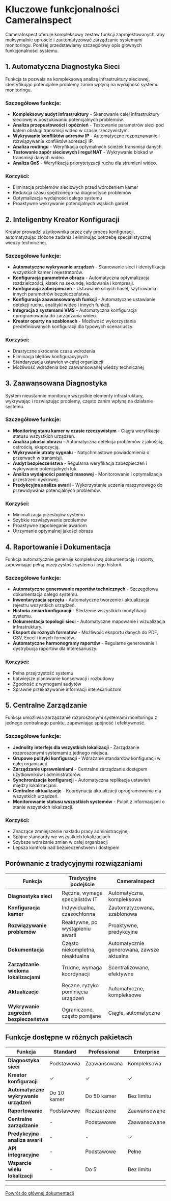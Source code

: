 # Kluczowe funkcjonalności CameraInspect

CameraInspect oferuje kompleksowy zestaw funkcji zaprojektowanych, aby maksymalnie uprościć i zautomatyzować zarządzanie systemami monitoringu. Poniżej przedstawiamy szczegółowy opis głównych funkcjonalności systemu.

## 1. Automatyczna Diagnostyka Sieci

Funkcja ta pozwala na kompleksową analizę infrastruktury sieciowej, identyfikując potencjalne problemy zanim wpłyną na wydajność systemu monitoringu.

### Szczegółowe funkcje:

- **Kompleksowy audyt infrastruktury** - Skanowanie całej infrastruktury sieciowej w poszukiwaniu potencjalnych problemów.
- **Analiza przepustowości i opóźnień** - Testowanie parametrów sieci pod kątem obsługi transmisji wideo w czasie rzeczywistym.
- **Wykrywanie konfliktów adresów IP** - Automatyczne rozpoznawanie i rozwiązywanie konfliktów adresacji IP.
- **Analiza routingu** - Weryfikacja optymalnych ścieżek transmisji danych.
- **Testowanie zapór sieciowych i reguł NAT** - Wykrywanie blokad w transmisji danych wideo.
- **Analiza QoS** - Weryfikacja priorytetyzacji ruchu dla strumieni wideo.

### Korzyści:

- Eliminacja problemów sieciowych przed wdrożeniem kamer
- Redukcja czasu spędzonego na diagnostyce problemów
- Optymalizacja wydajności całego systemu
- Proaktywne wykrywanie potencjalnych wąskich gardeł

## 2. Inteligentny Kreator Konfiguracji

Kreator prowadzi użytkownika przez cały proces konfiguracji, automatyzując złożone zadania i eliminując potrzebę specjalistycznej wiedzy technicznej.

### Szczegółowe funkcje:

- **Automatyczne wykrywanie urządzeń** - Skanowanie sieci i identyfikacja wszystkich kamer i rejestratorów.
- **Konfiguracja parametrów obrazu** - Automatyczna optymalizacja rozdzielczości, klatek na sekundę, kodowania i kompresji.
- **Konfiguracja zabezpieczeń** - Ustawianie silnych haseł, szyfrowania i innych parametrów bezpieczeństwa.
- **Konfiguracja zaawansowanych funkcji** - Automatyczne ustawianie detekcji ruchu, analityki wideo i innych funkcji.
- **Integracja z systemami VMS** - Automatyczna konfiguracja oprogramowania do zarządzania wideo.
- **Kreator oparty na szablonach** - Możliwość wykorzystania predefiniowanych konfiguracji dla typowych scenariuszy.

### Korzyści:

- Drastyczne skrócenie czasu wdrożenia
- Eliminacja błędów konfiguracyjnych
- Standaryzacja ustawień w całej organizacji
- Możliwość wdrożenia bez zaawansowanej wiedzy technicznej

## 3. Zaawansowana Diagnostyka

System nieustannie monitoruje wszystkie elementy infrastruktury, wykrywając i rozwiązując problemy, często zanim wpłyną na działanie systemu.

### Szczegółowe funkcje:

- **Monitoring stanu kamer w czasie rzeczywistym** - Ciągła weryfikacja statusu wszystkich urządzeń.
- **Analiza jakości obrazu** - Automatyczna detekcja problemów z jakością, ostrością, ekspozycją.
- **Wykrywanie utraty sygnału** - Natychmiastowe powiadomienia o przerwach w transmisji.
- **Audyt bezpieczeństwa** - Regularna weryfikacja zabezpieczeń i wykrywanie potencjalnych luk.
- **Analiza wydajności pamięci masowej** - Monitorowanie i optymalizacja przestrzeni dyskowej.
- **Predykcyjna analiza awarii** - Wykorzystanie uczenia maszynowego do przewidywania potencjalnych problemów.

### Korzyści:

- Minimalizacja przestojów systemu
- Szybkie rozwiązywanie problemów
- Proaktywne zapobieganie awariom
- Utrzymanie optymalnej jakości obrazu

## 4. Raportowanie i Dokumentacja

Funkcja automatycznie generuje kompleksową dokumentację i raporty, zapewniając pełną przejrzystość systemu i jego historii.

### Szczegółowe funkcje:

- **Automatyczne generowanie raportów technicznych** - Szczegółowa dokumentacja całego systemu.
- **Inwentaryzacja sprzętu** - Automatyczne tworzenie i aktualizacja rejestru wszystkich urządzeń.
- **Historia zmian konfiguracji** - Śledzenie wszystkich modyfikacji systemu.
- **Dokumentacja topologii sieci** - Automatyczne mapowanie i wizualizacja infrastruktury.
- **Eksport do różnych formatów** - Możliwość eksportu danych do PDF, CSV, Excel i innych formatów.
- **Automatyczne harmonogramy raportów** - Regularne generowanie i dystrybucja raportów dla interesariuszy.

### Korzyści:

- Pełna przejrzystość systemu
- Łatwiejsze planowanie konserwacji i rozbudowy
- Zgodność z wymogami audytów
- Sprawne przekazywanie informacji interesariuszom

## 5. Centralne Zarządzanie

Funkcja umożliwia zarządzanie rozproszonymi systemami monitoringu z jednego centralnego punktu, zapewniając spójność i efektywność.

### Szczegółowe funkcje:

- **Jednolity interfejs dla wszystkich lokalizacji** - Zarządzanie rozproszonymi systemami z jednego miejsca.
- **Grupowe polityki konfiguracji** - Wdrażanie standardów konfiguracji w całej organizacji.
- **Zarządzanie uprawnieniami** - Centralne zarządzanie dostępem użytkowników i administratorów.
- **Synchronizacja konfiguracji** - Automatyczna replikacja ustawień między lokalizacjami.
- **Centralne aktualizacje** - Koordynacja aktualizacji oprogramowania dla wszystkich urządzeń.
- **Monitorowanie statusu wszystkich systemów** - Pulpit z informacjami o stanie wszystkich lokalizacji.

### Korzyści:

- Znaczące zmniejszenie nakładu pracy administracyjnej
- Spójne standardy we wszystkich lokalizacjach
- Szybsze wdrażanie zmian w całej organizacji
- Lepsza kontrola nad bezpieczeństwem i dostępem

## Porównanie z tradycyjnymi rozwiązaniami

| Funkcja | Tradycyjne podejście | CameraInspect |
|---------|----------------------|---------------|
| **Diagnostyka sieci** | Ręczna, wymaga specjalistów IT | Automatyczna, kompleksowa |
| **Konfiguracja kamer** | Indywidualna, czasochłonna | Zautomatyzowana, szablonowa |
| **Rozwiązywanie problemów** | Reaktywne, po wystąpieniu awarii | Proaktywne, predykcyjne |
| **Dokumentacja** | Często niekompletna, nieaktualna | Automatycznie generowana, zawsze aktualna |
| **Zarządzanie wieloma lokalizacjami** | Trudne, wymaga koordynacji | Scentralizowane, efektywne |
| **Aktualizacje** | Ręczne, ryzyko pominięcia urządzeń | Automatyczne, kompleksowe |
| **Wykrywanie zagrożeń bezpieczeństwa** | Ograniczone, często pomijane | Ciągłe, automatyczne |

## Funkcje dostępne w różnych pakietach

| Funkcja | Standard | Professional | Enterprise |
|---------|----------|--------------|------------|
| **Diagnostyka sieci** | Podstawowa | Zaawansowana | Kompleksowa |
| **Kreator konfiguracji** | ✓ | ✓ | ✓ |
| **Automatyczne wykrywanie urządzeń** | Do 10 kamer | Do 50 kamer | Bez limitu |
| **Raportowanie** | Podstawowe | Rozszerzone | Zaawansowane |
| **Centralne zarządzanie** | - | Podstawowe | Zaawansowane |
| **Predykcyjna analiza awarii** | - | - | ✓ |
| **API integracyjne** | - | Podstawowe | Pełne |
| **Wsparcie wielu lokalizacji** | - | Do 5 | Bez limitu |

---

[Powrót do głównej dokumentacji](README.md)
